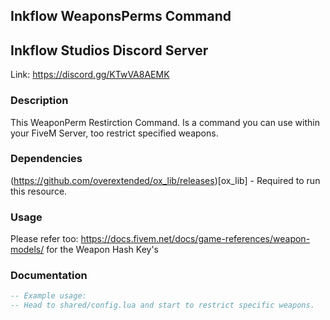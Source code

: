 ## Inkflow WeaponsPerms Command

## Inkflow Studios Discord Server

Link: https://discord.gg/KTwVA8AEMK

### Description

This WeaponPerm Restirction Command. Is a command you can use within your FiveM Server, too restrict specified weapons.

### Dependencies

(https://github.com/overextended/ox_lib/releases)[ox_lib] - Required to run this resource.

### Usage

Please refer too: https://docs.fivem.net/docs/game-references/weapon-models/ for the Weapon Hash Key's

### Documentation

```lua
-- Example usage:
-- Head to shared/config.lua and start to restrict specific weapons.
```
